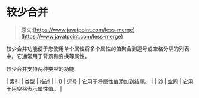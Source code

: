 # 较少合并

> 原文:[https://www.javatpoint.com/less-merge](https://www.javatpoint.com/less-merge)

较少合并功能便于您使用单个属性将多个属性的值聚合到逗号或空格分隔的列表中。它通常用于背景和变换等属性。

较少合并支持两种类型的功能:

| 索引 | 类型 | 描述 |
| 1) | [逗号](less-merge-comma) | 它用于将属性值添加到结尾。 |
| 2) | [空间](less-merge-space) | 它用于用空格表示属性值。 |